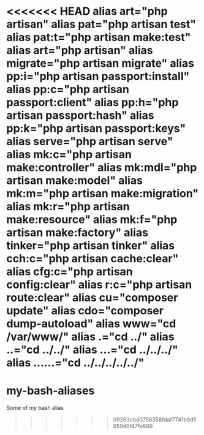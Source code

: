 <<<<<<< HEAD
alias art="php artisan"
alias pat="php artisan test"
alias pat:t="php artisan make:test"
alias art="php artisan"
alias migrate="php artisan migrate"
alias pp:i="php artisan passport:install"
alias pp:c="php artisan passport:client"
alias pp:h="php artisan passport:hash"
alias pp:k="php artisan passport:keys"
alias serve="php artisan serve"
alias mk:c="php artisan make:controller"
alias mk:mdl="php artisan make:model"
alias mk:m="php artisan make:migration"
alias mk:r="php artisan make:resource"
alias mk:f="php artisan make:factory"
alias tinker="php artisan tinker"
alias cch:c="php artisan cache:clear"
alias cfg:c="php artisan config:clear"
alias r:c="php artisan route:clear"
alias cu="composer update"
alias cdo="composer dump-autoload"
alias www="cd /var/www/"
alias .="cd ../"
alias ..="cd ../../"
alias ...="cd ../../../"
alias ......="cd ../../../../../"
=======
# my-bash-aliases
Some of my bash alias
>>>>>>> 09263cbd0758358fdaf7741b6d5959d0f47fe899
